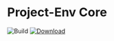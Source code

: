 # Project-Env Core

![Build](https://github.com/Project-Env/project-env-intellij-plugin/workflows/Build/badge.svg)
[ ![Download](https://api.bintray.com/packages/project-env/maven-repo/project-env-core/images/download.svg) ](https://bintray.com/project-env/maven-repo/project-env-core/_latestVersion)